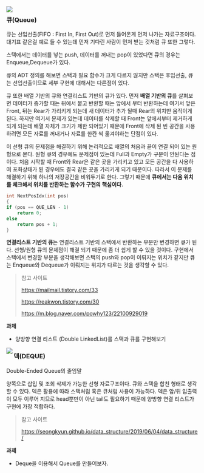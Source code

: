 <img src="https://img.shields.io/badge/Update-20.01.28-blue" align = "left">

### 큐(Queue)

큐는 선입선출(FIFO : First In, First Out)로 먼저 들어온게 먼저 나가는 자료구조이다. 대기표 같은걸 예로 들 수 있는데 먼저 기다린 사람이 먼저 받는 것처럼 큐 또한 그렇다.

스택에서는 데이터를 넣는 push, 데이터를 꺼내는 pop이 있었다면 큐의 경우는 Enqueue,Dequeue가 있다. 

큐의 ADT 정의를 해보면 스택과 필요 함수가 크게 다르지 않지만 스택은 후입선출, 큐는 선입선출이므로 세부 구현에 대해서는 다른점이 있다.

큐 또한 배열 기반의 큐와 연결리스트 기반의 큐가 있다. 먼저 **배열 기반의 큐**를 살펴보면 데이터가 증가할 때는 뒤에서 붙고 반환할 때는 앞에서 부터 반환하는데 여기서 앞은 Front, 뒤는 Rear가 가리키게 되는데 새 데이터가 추가 될때 Rear의 위치만 움직이게 된다. 하지만 여기서 문제가 있는데 데이터를 삭제할 때 Front는 앞에서부터 제거하게 되게 되는데  배열 자체가 크기가 제한 되어있기 때문에 Front에 삭제 된 빈 공간을 사용하려면 모든 자료를 꺼내거나 자료를 한칸 씩 옮겨야하는 단점이 있다.

이 선형 큐의 문제점을 해결하기 위해 논리적으로 배열의 처음과 끝이 연결 되어 있는 원형으로 본다.  원형 큐의 경우에도  문제점이 있는데 Full과 Empty가 구분이 안된다는 점이다. 처음 시작할 때 Front와 Rear은 같은 곳을 가리키고 있고 모든 공간을 다 사용하여 포화상태가 된 경우에도 결국 같은 곳을 가리키게 되기 때문이다. 따라서 이 문제를 해결하기 위해 하나의 저장공간을 비워두기로 한다. 그렇기 때문에 **큐에서는 다음 위치를 체크해서 위치를 반환하는 함수가 구현의 핵심이다.**

```c
int NextPosIdx(int pos)
{
if (pos == QUE_LEN - 1)
	return 0;
else
	return pos + 1;
}

```

**연결리스트 기반의 큐**는 연결리스트 기반의 스택에서 반환하는 부분만 변경하면 큐가 된다. 선형/원형 큐의 문제점이 해결 되기 때문에  좀 더 쉽게 할 수 있을 것이다. 구현에서 스택에서 변경할 부분을 생각해보면 스택의  push와 pop이 이뤄지는 위치가 같지만 큐는 Enqueue와 Dequeue가 이뤄지는 위치가 다르는 것을 생각할 수 있다.

>  참고 사이트 
>
>  https://mailmail.tistory.com/33
>
>  https://reakwon.tistory.com/30
>
>  https://m.blog.naver.com/powhy123/22100929019

**과제**

- 양방향 연결 리스트 (Double LinkedList)를 스택과 큐를 구현해보기



<img src="https://img.shields.io/badge/Update-20.01.30-blue" align = "left">

### 덱(DEQUE)

Double-Ended Queue의 줄임말

양쪽으로 삽입 및 조회 삭제가 가능한 선형 자료구조이다. 큐와 스택을 합친 형태로 생각할 수 있다. 덱은 활용에 따라 스택처럼 혹은 큐처럼 사용이 가능하다. 덱은 앞/뒤 입출력이 모두 이루어 지므로 head뿐만이 아닌 tail도 필요하기 때문에 양방향 연결 리스트가 구현에 가장 적합하다.

> 참고 사이트
>
> https://seongkyun.github.io/data_structure/2019/06/04/data_structure/

**과제**

- Deque을 이용해서 Queue를 만들어보자.

